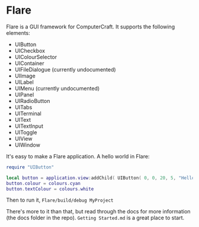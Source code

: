 # Flare

Flare is a GUI framework for ComputerCraft. It supports the following elements:

* UIButton
* UICheckbox
* UIColourSelector
* UIContainer
* UIFileDialogue (currently undocumented)
* UIImage
* UILabel
* UIMenu (currently undocumented)
* UIPanel
* UIRadioButton
* UITabs
* UITerminal
* UIText
* UITextInput
* UIToggle
* UIView
* UIWindow

It's easy to make a Flare application. A hello world in Flare:

```lua
require "UIButton"

local button = application.view:addChild( UIButton( 0, 0, 20, 5, "Hello world!" ) )
button.colour = colours.cyan
button.textColour = colours.white
```

Then to run it, `Flare/build/debug MyProject`

There's more to it than that, but read through the docs for more information (the docs folder in the repo). `Getting Started.md` is a great place to start.
